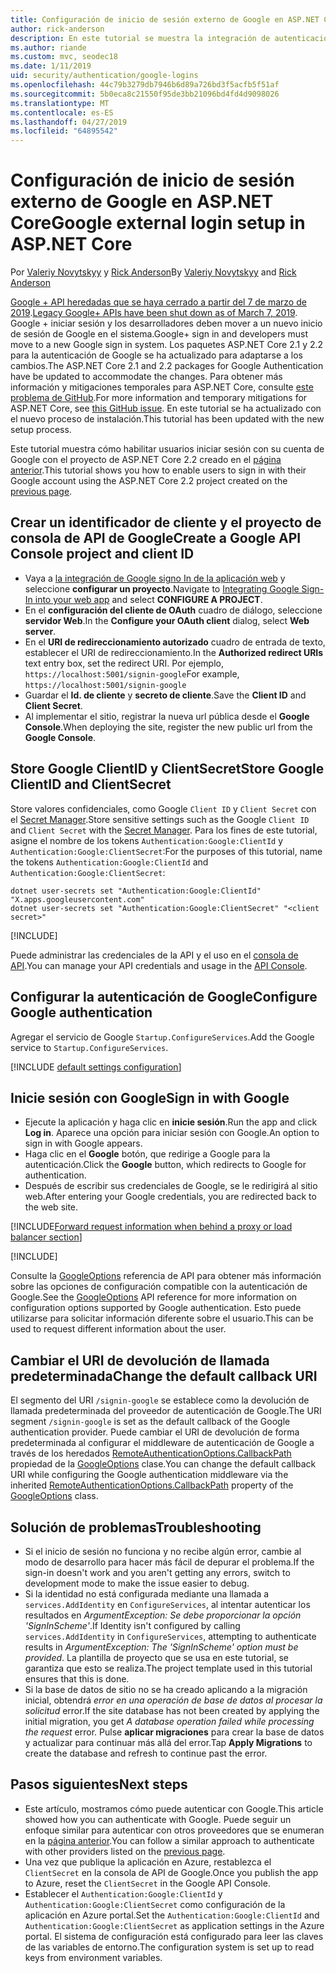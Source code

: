 ```yaml
---
title: Configuración de inicio de sesión externo de Google en ASP.NET Core
author: rick-anderson
description: En este tutorial se muestra la integración de autenticación de usuario de la cuenta de Google en una aplicación de ASP.NET Core existente.
ms.author: riande
ms.custom: mvc, seodec18
ms.date: 1/11/2019
uid: security/authentication/google-logins
ms.openlocfilehash: 44c79b3279db7946b6d89a726bd3f5acfb5f51af
ms.sourcegitcommit: 5b0eca8c21550f95de3bb21096bd4fd4d9098026
ms.translationtype: MT
ms.contentlocale: es-ES
ms.lasthandoff: 04/27/2019
ms.locfileid: "64895542"
---
```

# <a name="google-external-login-setup-in-aspnet-core"></a><span data-ttu-id="8f894-103">Configuración de inicio de sesión externo de Google en ASP.NET Core</span><span class="sxs-lookup"><span data-stu-id="8f894-103">Google external login setup in ASP.NET Core</span></span>

<span data-ttu-id="8f894-104">Por [Valeriy Novytskyy](https://github.com/01binary) y [Rick Anderson](https://twitter.com/RickAndMSFT)</span><span class="sxs-lookup"><span data-stu-id="8f894-104">By [Valeriy Novytskyy](https://github.com/01binary) and [Rick Anderson](https://twitter.com/RickAndMSFT)</span></span>

<span data-ttu-id="8f894-105">[Google + API heredadas que se haya cerrado a partir del 7 de marzo de 2019](https://developers.google.com/+/api-shutdown).</span><span class="sxs-lookup"><span data-stu-id="8f894-105">[Legacy Google+ APIs have been shut down as of March 7, 2019](https://developers.google.com/+/api-shutdown).</span></span> <span data-ttu-id="8f894-106">Google + iniciar sesión y los desarrolladores deben mover a un nuevo inicio de sesión de Google en el sistema.</span><span class="sxs-lookup"><span data-stu-id="8f894-106">Google+ sign in and developers must move to a new Google sign in system.</span></span> <span data-ttu-id="8f894-107">Los paquetes ASP.NET Core 2.1 y 2.2 para la autenticación de Google se ha actualizado para adaptarse a los cambios.</span><span class="sxs-lookup"><span data-stu-id="8f894-107">The ASP.NET Core 2.1 and 2.2 packages for Google Authentication have be updated to accommodate the changes.</span></span> <span data-ttu-id="8f894-108">Para obtener más información y mitigaciones temporales para ASP.NET Core, consulte [este problema de GitHub](https://github.com/aspnet/AspNetCore/issues/6486).</span><span class="sxs-lookup"><span data-stu-id="8f894-108">For more information and temporary mitigations for ASP.NET Core, see [this GitHub issue](https://github.com/aspnet/AspNetCore/issues/6486).</span></span> <span data-ttu-id="8f894-109">En este tutorial se ha actualizado con el nuevo proceso de instalación.</span><span class="sxs-lookup"><span data-stu-id="8f894-109">This tutorial has been updated with the new setup process.</span></span>

<span data-ttu-id="8f894-110">Este tutorial muestra cómo habilitar usuarios iniciar sesión con su cuenta de Google con el proyecto de ASP.NET Core 2.2 creado en el [página anterior](xref:security/authentication/social/index).</span><span class="sxs-lookup"><span data-stu-id="8f894-110">This tutorial shows you how to enable users to sign in with their Google account using the ASP.NET Core 2.2 project created on the [previous page](xref:security/authentication/social/index).</span></span>

## <a name="create-a-google-api-console-project-and-client-id"></a><span data-ttu-id="8f894-111">Crear un identificador de cliente y el proyecto de consola de API de Google</span><span class="sxs-lookup"><span data-stu-id="8f894-111">Create a Google API Console project and client ID</span></span>

* <span data-ttu-id="8f894-112">Vaya a [la integración de Google signo In de la aplicación web](https://developers.google.com/identity/sign-in/web/devconsole-project) y seleccione **configurar un proyecto**.</span><span class="sxs-lookup"><span data-stu-id="8f894-112">Navigate to [Integrating Google Sign-In into your web app](https://developers.google.com/identity/sign-in/web/devconsole-project) and select **CONFIGURE A PROJECT**.</span></span>
* <span data-ttu-id="8f894-113">En el **configuración del cliente de OAuth** cuadro de diálogo, seleccione **servidor Web**.</span><span class="sxs-lookup"><span data-stu-id="8f894-113">In the **Configure your OAuth client** dialog, select **Web server**.</span></span>
* <span data-ttu-id="8f894-114">En el **URI de redireccionamiento autorizado** cuadro de entrada de texto, establecer el URI de redireccionamiento.</span><span class="sxs-lookup"><span data-stu-id="8f894-114">In the **Authorized redirect URIs** text entry box, set the redirect URI.</span></span> <span data-ttu-id="8f894-115">Por ejemplo, `https://localhost:5001/signin-google`</span><span class="sxs-lookup"><span data-stu-id="8f894-115">For example, `https://localhost:5001/signin-google`</span></span>
* <span data-ttu-id="8f894-116">Guardar el **Id. de cliente** y **secreto de cliente**.</span><span class="sxs-lookup"><span data-stu-id="8f894-116">Save the **Client ID** and **Client Secret**.</span></span>
* <span data-ttu-id="8f894-117">Al implementar el sitio, registrar la nueva url pública desde el **Google Console**.</span><span class="sxs-lookup"><span data-stu-id="8f894-117">When deploying the site, register the new public url from the **Google Console**.</span></span>

## <a name="store-google-clientid-and-clientsecret"></a><span data-ttu-id="8f894-118">Store Google ClientID y ClientSecret</span><span class="sxs-lookup"><span data-stu-id="8f894-118">Store Google ClientID and ClientSecret</span></span>

<span data-ttu-id="8f894-119">Store valores confidenciales, como Google `Client ID` y `Client Secret` con el [Secret Manager](xref:security/app-secrets).</span><span class="sxs-lookup"><span data-stu-id="8f894-119">Store sensitive settings such as the Google `Client ID` and `Client Secret` with the [Secret Manager](xref:security/app-secrets).</span></span> <span data-ttu-id="8f894-120">Para los fines de este tutorial, asigne el nombre de los tokens `Authentication:Google:ClientId` y `Authentication:Google:ClientSecret`:</span><span class="sxs-lookup"><span data-stu-id="8f894-120">For the purposes of this tutorial, name the tokens `Authentication:Google:ClientId` and `Authentication:Google:ClientSecret`:</span></span>

```console
dotnet user-secrets set "Authentication:Google:ClientId" "X.apps.googleusercontent.com"
dotnet user-secrets set "Authentication:Google:ClientSecret" "<client secret>"
```

[!INCLUDE[](~/includes/environmentVarableColon.md)]

<span data-ttu-id="8f894-121">Puede administrar las credenciales de la API y el uso en el [consola de API](https://console.developers.google.com/apis/dashboard).</span><span class="sxs-lookup"><span data-stu-id="8f894-121">You can manage your API credentials and usage in the [API Console](https://console.developers.google.com/apis/dashboard).</span></span>

## <a name="configure-google-authentication"></a><span data-ttu-id="8f894-122">Configurar la autenticación de Google</span><span class="sxs-lookup"><span data-stu-id="8f894-122">Configure Google authentication</span></span>

<span data-ttu-id="8f894-123">Agregar el servicio de Google `Startup.ConfigureServices`.</span><span class="sxs-lookup"><span data-stu-id="8f894-123">Add the Google service to `Startup.ConfigureServices`.</span></span>

[!INCLUDE [default settings configuration](includes/default-settings2-2.md)]

## <a name="sign-in-with-google"></a><span data-ttu-id="8f894-124">Inicie sesión con Google</span><span class="sxs-lookup"><span data-stu-id="8f894-124">Sign in with Google</span></span>

* <span data-ttu-id="8f894-125">Ejecute la aplicación y haga clic en **inicie sesión**.</span><span class="sxs-lookup"><span data-stu-id="8f894-125">Run the app and click **Log in**.</span></span> <span data-ttu-id="8f894-126">Aparece una opción para iniciar sesión con Google.</span><span class="sxs-lookup"><span data-stu-id="8f894-126">An option to sign in with Google appears.</span></span>
* <span data-ttu-id="8f894-127">Haga clic en el **Google** botón, que redirige a Google para la autenticación.</span><span class="sxs-lookup"><span data-stu-id="8f894-127">Click the **Google** button, which redirects to Google for authentication.</span></span>
* <span data-ttu-id="8f894-128">Después de escribir sus credenciales de Google, se le redirigirá al sitio web.</span><span class="sxs-lookup"><span data-stu-id="8f894-128">After entering your Google credentials, you are redirected back to the web site.</span></span>

[!INCLUDE[Forward request information when behind a proxy or load balancer section](includes/forwarded-headers-middleware.md)]

[!INCLUDE[](includes/chain-auth-providers.md)]

<span data-ttu-id="8f894-129">Consulte la [GoogleOptions](/dotnet/api/microsoft.aspnetcore.authentication.google.googleoptions) referencia de API para obtener más información sobre las opciones de configuración compatible con la autenticación de Google.</span><span class="sxs-lookup"><span data-stu-id="8f894-129">See the [GoogleOptions](/dotnet/api/microsoft.aspnetcore.authentication.google.googleoptions) API reference for more information on configuration options supported by Google authentication.</span></span> <span data-ttu-id="8f894-130">Esto puede utilizarse para solicitar información diferente sobre el usuario.</span><span class="sxs-lookup"><span data-stu-id="8f894-130">This can be used to request different information about the user.</span></span>

## <a name="change-the-default-callback-uri"></a><span data-ttu-id="8f894-131">Cambiar el URI de devolución de llamada predeterminada</span><span class="sxs-lookup"><span data-stu-id="8f894-131">Change the default callback URI</span></span>

<span data-ttu-id="8f894-132">El segmento del URI `/signin-google` se establece como la devolución de llamada predeterminada del proveedor de autenticación de Google.</span><span class="sxs-lookup"><span data-stu-id="8f894-132">The URI segment `/signin-google` is set as the default callback of the Google authentication provider.</span></span> <span data-ttu-id="8f894-133">Puede cambiar el URI de devolución de forma predeterminada al configurar el middleware de autenticación de Google a través de los heredados [RemoteAuthenticationOptions.CallbackPath](/dotnet/api/microsoft.aspnetcore.authentication.remoteauthenticationoptions.callbackpath) propiedad de la [GoogleOptions](/dotnet/api/microsoft.aspnetcore.authentication.google.googleoptions) clase.</span><span class="sxs-lookup"><span data-stu-id="8f894-133">You can change the default callback URI while configuring the Google authentication middleware via the inherited [RemoteAuthenticationOptions.CallbackPath](/dotnet/api/microsoft.aspnetcore.authentication.remoteauthenticationoptions.callbackpath) property of the [GoogleOptions](/dotnet/api/microsoft.aspnetcore.authentication.google.googleoptions) class.</span></span>

## <a name="troubleshooting"></a><span data-ttu-id="8f894-134">Solución de problemas</span><span class="sxs-lookup"><span data-stu-id="8f894-134">Troubleshooting</span></span>

* <span data-ttu-id="8f894-135">Si el inicio de sesión no funciona y no recibe algún error, cambie al modo de desarrollo para hacer más fácil de depurar el problema.</span><span class="sxs-lookup"><span data-stu-id="8f894-135">If the sign-in doesn't work and you aren't getting any errors, switch to development mode to make the issue easier to debug.</span></span>
* <span data-ttu-id="8f894-136">Si la identidad no está configurada mediante una llamada a `services.AddIdentity` en `ConfigureServices`, al intentar autenticar los resultados en *ArgumentException: Se debe proporcionar la opción 'SignInScheme'*.</span><span class="sxs-lookup"><span data-stu-id="8f894-136">If Identity isn't configured by calling `services.AddIdentity` in `ConfigureServices`, attempting to authenticate results in *ArgumentException: The 'SignInScheme' option must be provided*.</span></span> <span data-ttu-id="8f894-137">La plantilla de proyecto que se usa en este tutorial, se garantiza que esto se realiza.</span><span class="sxs-lookup"><span data-stu-id="8f894-137">The project template used in this tutorial ensures that this is done.</span></span>
* <span data-ttu-id="8f894-138">Si la base de datos de sitio no se ha creado aplicando a la migración inicial, obtendrá *error en una operación de base de datos al procesar la solicitud* error.</span><span class="sxs-lookup"><span data-stu-id="8f894-138">If the site database has not been created by applying the initial migration, you get *A database operation failed while processing the request* error.</span></span> <span data-ttu-id="8f894-139">Pulse **aplicar migraciones** para crear la base de datos y actualizar para continuar más allá del error.</span><span class="sxs-lookup"><span data-stu-id="8f894-139">Tap **Apply Migrations** to create the database and refresh to continue past the error.</span></span>

## <a name="next-steps"></a><span data-ttu-id="8f894-140">Pasos siguientes</span><span class="sxs-lookup"><span data-stu-id="8f894-140">Next steps</span></span>

* <span data-ttu-id="8f894-141">Este artículo, mostramos cómo puede autenticar con Google.</span><span class="sxs-lookup"><span data-stu-id="8f894-141">This article showed how you can authenticate with Google.</span></span> <span data-ttu-id="8f894-142">Puede seguir un enfoque similar para autenticar con otros proveedores que se enumeran en la [página anterior](xref:security/authentication/social/index).</span><span class="sxs-lookup"><span data-stu-id="8f894-142">You can follow a similar approach to authenticate with other providers listed on the [previous page](xref:security/authentication/social/index).</span></span>
* <span data-ttu-id="8f894-143">Una vez que publique la aplicación en Azure, restablezca el `ClientSecret` en la consola de API de Google.</span><span class="sxs-lookup"><span data-stu-id="8f894-143">Once you publish the app to Azure, reset the `ClientSecret` in the Google API Console.</span></span>
* <span data-ttu-id="8f894-144">Establecer el `Authentication:Google:ClientId` y `Authentication:Google:ClientSecret` como configuración de la aplicación en Azure portal.</span><span class="sxs-lookup"><span data-stu-id="8f894-144">Set the `Authentication:Google:ClientId` and `Authentication:Google:ClientSecret` as application settings in the Azure portal.</span></span> <span data-ttu-id="8f894-145">El sistema de configuración está configurado para leer las claves de las variables de entorno.</span><span class="sxs-lookup"><span data-stu-id="8f894-145">The configuration system is set up to read keys from environment variables.</span></span>
